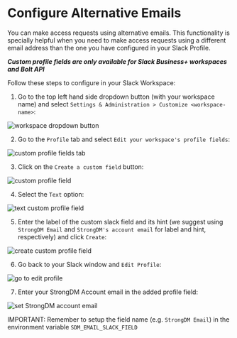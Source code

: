 # Configure Alternative Emails

You can make access requests using alternative emails. This functionality is specially helpful when you need to make access requests using a different email address than the one you have configured in your Slack Profile. 

**_Custom profile fields are only available for Slack Business+ workspaces and Bolt API_**

Follow these steps to configure in your Slack Workspace:

1. Go to the top left hand side dropdown button (with your workspace name) and select `Settings & Administration > Customize <workspace-name>`:

![workspace dropdown button](https://user-images.githubusercontent.com/49597325/134933901-3e032c8c-8e83-426c-84da-46fd045cba52.jpg)


2. Go to the `Profile` tab and select `Edit your workspace's profile fields`:

![custom profile fields tab](https://user-images.githubusercontent.com/49597325/134933956-1632c5e8-44ff-4aba-ba54-2b4502ae20f1.jpg)


3. Click on the `Create a custom field` button:

![custom profile field](https://user-images.githubusercontent.com/49597325/134933991-b50ce39b-1e37-4e8f-b5f1-37620f925cdb.jpg)


4. Select the `Text` option:

![text custom profile field](https://user-images.githubusercontent.com/49597325/134934042-a3853b7f-899a-4a1c-a22b-2e55da92d803.jpg)


5. Enter the label of the custom slack field and its hint (we suggest using `StrongDM Email` and `StrongDM's account email` for label and hint, respectively) and click `Create`:

![create custom profile field](https://user-images.githubusercontent.com/49597325/134934088-4c7b29bb-28bb-4af1-a714-f1f21cc60150.jpg)


6. Go back to your Slack window and `Edit Profile`:

![go to edit profile](https://user-images.githubusercontent.com/49597325/134934145-9bef28ec-d084-4d79-830d-bb764a8b5023.jpg)


7. Enter your StrongDM Account email in the added profile field:

![set StrongDM account email](https://user-images.githubusercontent.com/49597325/134934179-3f299cb1-9416-4c90-a02a-b052b1bb207a.jpg)

IMPORTANT: Remember to setup the field name (e.g. `StrongDM Email`) in the environment variable `SDM_EMAIL_SLACK_FIELD`
